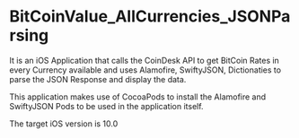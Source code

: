 # BitCoinValue_AllCurrencies_JSONParsing
It is an iOS Application that calls the CoinDesk API to get BitCoin Rates in every Currency available and uses Alamofire, SwiftyJSON, Dictionaties to parse the JSON Response and display the data.

This application makes use of CocoaPods to install the Alamofire and SwiftyJSON Pods to be used in the application itself.

The target iOS version is 10.0
